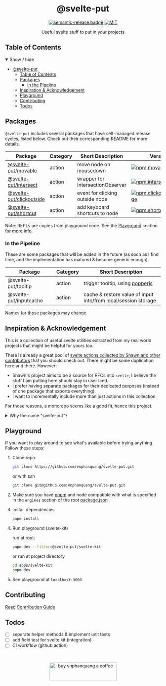 <div align="center">

# @svelte-put

[![semantic-release.badge]][semantic-release] [![MIT][license.badge]][license]

Useful svelte stuff to put in your projects

</div>

## Table of Contents

<details open>
  <summary>Show / hide</summary>

- [@svelte-put](#svelte-put)
  - [Table of Contents](#table-of-contents)
  - [Packages](#packages)
    - [In the Pipeline](#in-the-pipeline)
  - [Inspiration & Acknowledgement](#inspiration--acknowledgement)
  - [Playground](#playground)
  - [Contributing](#contributing)
  - [Todos](#todos)

</details>

## Packages

`@svelte-put` includes several packages that have self-managed release cycles, listed below. Check out their corresponding README for more details.

| Package | Category | Short Description | Version | Changelog | REPL |
| --- | --- | --- | --- | --- | --- |
| [@svelte-put/movable][github.movable] | action | move node on mousedown | [![npm.movable.badge]][npm.movable] | [CHANGELOG][github.movable.changelog] | [REPL][repl.movable] |
| [@svelte-put/intersect][github.intersect] | action |wrapper for IntersectionObserver | [![npm.intersect.badge]][npm.intersect] | [CHANGELOG][github.intersect.changelog] | [REPL][repl.intersect] |
| [@svelte-put/clickoutside][github.clickoutside] | action | event for clicking outside node | [![npm.clickoutside.badge]][npm.clickoutside] | [CHANGELOG][github.clickoutside.changelog] | [REPL][repl.clickoutside] |
| [@svelte-put/shortcut][github.shortcut] | action | add keyboard shortcuts to node | [![npm.shortcut.badge]][npm.shortcut] | [CHANGELOG][github.shortcut.changelog] |

Note: REPLs are copies from playground code. See the [Playground](#playground) section for more info.

### In the Pipeline

These are some packages that will be added in the future (as soon as I find time, and the implementation has matured & become generic enough).

| Package | Category | Short Description |
| --- | --- | --- |
| @svelte-put/tooltip | action | trigger tooltip, using [popperjs](https://popper.js.org/) |
| @svelte-put/inputcache | action | cache & restore value of input into/from local/session storage |

Names for those packages may change.

## Inspiration & Acknowledgement

This is a collection of useful svelte utilities extracted from my real world projects that might be helpful for yours too.

There is already a great pool of [svelte actions collected by Shawn and other contributors](https://github.com/sw-yx/svelte-actions) that you should check out. There might be some duplication here and there. However:

- Shawn's project aims to be a source for RFCs into `svelte`; I believe the stuff I am putting here should stay in user land.
- I prefer having separate packages for their dedicated purposes (instead of one package that exports everything).
- I want to incrementally include more than just actions in this collection.

For those reasons, a monorepo seems like a good fit, hence this project.

<details>
  <summary>Why the name "svelte-put"?</summary>

Because I needed to come up quickly with a name short enough & easy to remember, and it was late at night as my creativity was running low. `use` was the first option but no longer available in the npm registry. `put` came up next in mind and I stuck with it...

</details>

## Playground

If you want to play around to see what's available before trying anything. Follow these steps:

1. Clone repo

    ```bash
    git clone https://github.com/vnphanquang/svelte-put.git
    ```

    or with ssh

    ```bash
    git clone git@github.com:vnphanquang/svelte-put.git
    ```

2. Make sure you have [pnpm] and node compatible with what is specified in the `engines` section of the root [package.json](./package.json#engines)
3. Install dependencies

    ```bash
    pnpm install
    ```

4. Run playground (svelte-kit)

    run at root:

    ```bash
    pnpm dev --filter=@svelte-put/svelte-kit
    ```

    or run at project directory

    ```bash
    cd apps/svelte-kit
    pnpm dev
    ```

5. See playground at `localhost:3000`

## Contributing

[Read Contribution Guide][github.contributing]

## Todos

- [ ] separate helper methods & implement unit tests
- [ ] add field test for svelte kit (integration)
- [ ] CI workflow (github action)

<br />

<div align="center">

</div>

<p align="center">
  <a href="https://www.buymeacoffee.com/vnphanquang" target="_blank">
    <img
      src="https://cdn.buymeacoffee.com/buttons/v2/default-yellow.png"
      height="60"
      width="217"
      alt="buy vnphanquang a coffee"
    />
  </a>
</p>

<!-- github specifics -->
[github.contributing]: ./CONTRIBUTING.md
[github.issues]: https://github.com/vnphanquang/svelte-action-movable/issues?q=
[github.movable]: https://github.com/vnphanquang/svelte-put/tree/main/packages/actions/movable
[github.movable.changelog]: https://github.com/vnphanquang/svelte-put/blob/main/packages/actions/movable/CHANGELOG.md
[github.intersect]: https://github.com/vnphanquang/svelte-put/tree/main/packages/actions/intersect
[github.intersect.changelog]: https://github.com/vnphanquang/svelte-put/blob/main/packages/actions/intersect/CHANGELOG.md
[github.clickoutside]: https://github.com/vnphanquang/svelte-put/tree/main/packages/actions/clickoutside
[github.clickoutside.changelog]: https://github.com/vnphanquang/svelte-put/blob/main/packages/actions/clickoutside/CHANGELOG.md
[github.shortcut]: https://github.com/vnphanquang/svelte-put/tree/main/packages/actions/shortcut
[github.shortcut.changelog]: https://github.com/vnphanquang/svelte-put/blob/main/packages/actions/shortcut/CHANGELOG.md

<!-- heading badge -->
[semantic-release]: https://github.com/semantic-release/semantic-release
[semantic-release.badge]: https://img.shields.io/badge/%20%20%F0%9F%93%A6%F0%9F%9A%80-semantic--release-e10079.svg
[license.badge]: https://img.shields.io/badge/license-MIT-blue.svg
[license]: ./LICENSE

<!-- npm -->
[npm.movable.badge]: https://img.shields.io/npm/v/@svelte-put/movable
[npm.movable]: https://www.npmjs.com/package/@svelte-put/movable
[npm.intersect.badge]: https://img.shields.io/npm/v/@svelte-put/intersect
[npm.intersect]: https://www.npmjs.com/package/@svelte-put/intersect
[npm.clickoutside.badge]: https://img.shields.io/npm/v/@svelte-put/clickoutside
[npm.clickoutside]: https://www.npmjs.com/package/@svelte-put/clickoutside
[npm.shortcut.badge]: https://img.shields.io/npm/v/@svelte-put/shortcut
[npm.shortcut]: https://www.npmjs.com/package/@svelte-put/shortcut

<!-- svelte REPL -->
[repl.movable]: https://svelte.dev/repl/88a7c1fc2e134db7b58786d5f385fc5d
[repl.clickoutside]: https://svelte.dev/repl/9e5f9ee41c2c45aa8523993e357f6e78
[repl.intersect]: https://svelte.dev/repl/835eacce6ac44aff95a7cb0bb5ca200d

[pnpm]: https://pnpm.io/
